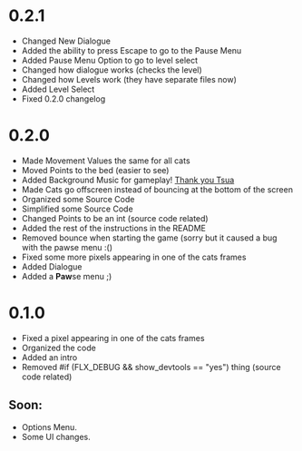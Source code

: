 # 0.2.1

- Changed New Dialogue
- Added the ability to press Escape to go to the Pause Menu
- Added Pause Menu Option to go to level select
- Changed how dialogue works (checks the level)
- Changed how Levels work (they have separate files now)
- Added Level Select
- Fixed 0.2.0 changelog

# 0.2.0

- Made Movement Values the same for all cats
- Moved Points to the bed (easier to see)
- Added Background Music for gameplay! [Thank you Tsua](https://www.youtube.com/channel/UC-bb9hlPaRDR2ASv2pETGCQ)
- Made Cats go offscreen instead of bouncing at the bottom of the screen
- Organized some Source Code
- Simplified some Source Code
- Changed Points to be an int (source code related)
- Added the rest of the instructions in the README
- Removed bounce when starting the game (sorry but it caused a bug with the pawse menu :()
- Fixed some more pixels appearing in one of the cats frames
- Added Dialogue
- Added a **Paw**se menu ;)

# 0.1.0

- Fixed a pixel appearing in one of the cats frames
- Organized the code
- Added an intro
- Removed #if (FLX_DEBUG && show_devtools == "yes") thing (source code related)

## Soon:
- Options Menu.
- Some UI changes.